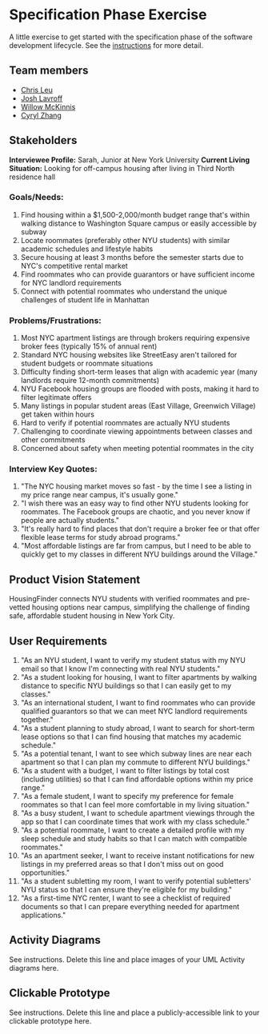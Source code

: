 # Specification Phase Exercise

A little exercise to get started with the specification phase of the software development lifecycle. See the [instructions](instructions.md) for more detail.

## Team members
- [Chris Leu](https://github.com/cl3880)
- [Josh Lavroff](https://github.com/joshlavroff)
- [Willow McKinnis](https://github.com/Willow-Zero)
- [Cyryl Zhang](https://github.com/nstraightbeam)

## Stakeholders
**Interviewee Profile:** Sarah, Junior at New York University 
**Current Living Situation:** Looking for off-campus housing after living in Third North residence hall

### Goals/Needs:
1. Find housing within a $1,500-2,000/month budget range that's within walking distance to Washington Square campus or easily accessible by subway
2. Locate roommates (preferably other NYU students) with similar academic schedules and lifestyle habits
3. Secure housing at least 3 months before the semester starts due to NYC's competitive rental market
4. Find roommates who can provide guarantors or have sufficient income for NYC landlord requirements
5. Connect with potential roommates who understand the unique challenges of student life in Manhattan

### Problems/Frustrations:
1. Most NYC apartment listings are through brokers requiring expensive broker fees (typically 15% of annual rent)
2. Standard NYC housing websites like StreetEasy aren't tailored for student budgets or roommate situations
3. Difficulty finding short-term leases that align with academic year (many landlords require 12-month commitments)
4. NYU Facebook housing groups are flooded with posts, making it hard to filter legitimate offers
5. Many listings in popular student areas (East Village, Greenwich Village) get taken within hours
6. Hard to verify if potential roommates are actually NYU students
7. Challenging to coordinate viewing appointments between classes and other commitments
8. Concerned about safety when meeting potential roommates in the city

### Interview Key Quotes:
1. "The NYC housing market moves so fast - by the time I see a listing in my price range near campus, it's usually gone."
2. "I wish there was an easy way to find other NYU students looking for roommates. The Facebook groups are chaotic, and you never know if people are actually students."
3. "It's really hard to find places that don't require a broker fee or that offer flexible lease terms for study abroad programs."
4. "Most affordable listings are far from campus, but I need to be able to quickly get to my classes in different NYU buildings around the Village."

## Product Vision Statement
HousingFinder connects NYU students with verified roommates and pre-vetted housing options near campus, simplifying the challenge of finding safe, affordable student housing in New York City. 


## User Requirements

1. "As an NYU student, I want to verify my student status with my NYU email so that I know I'm connecting with real NYU students."
2. "As a student looking for housing, I want to filter apartments by walking distance to specific NYU buildings so that I can easily get to my classes."
3. "As an international student, I want to find roommates who can provide qualified guarantors so that we can meet NYC landlord requirements together."
4. "As a student planning to study abroad, I want to search for short-term lease options so that I can find housing that matches my academic schedule."
5. "As a potential tenant, I want to see which subway lines are near each apartment so that I can plan my commute to different NYU buildings."
6. "As a student with a budget, I want to filter listings by total cost (including utilities) so that I can find affordable options within my price range."
7. "As a female student, I want to specify my preference for female roommates so that I can feel more comfortable in my living situation."
8. "As a busy student, I want to schedule apartment viewings through the app so that I can coordinate times that work with my class schedule."
9. "As a potential roommate, I want to create a detailed profile with my sleep schedule and study habits so that I can match with compatible roommates."
10. "As an apartment seeker, I want to receive instant notifications for new listings in my preferred areas so that I don't miss out on good opportunities."
11. "As a student subletting my room, I want to verify potential subletters' NYU status so that I can ensure they're eligible for my building."
12. "As a first-time NYC renter, I want to see a checklist of required documents so that I can prepare everything needed for apartment applications."

## Activity Diagrams

See instructions. Delete this line and place images of your UML Activity diagrams here.

## Clickable Prototype

See instructions. Delete this line and place a publicly-accessible link to your clickable prototype here.
